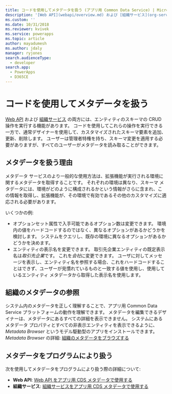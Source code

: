 ```yaml
---
title: コードを使用してメタデータを扱う (アプリ用 Common Data Service) | Microsoft Docs
description: '[Web API](webapi/overview.md) および [組織サービス](org-service/overview.md) の両方には、エンティティのスキーマの CRUD 操作を実行する機能があります。'
ms.custom: ''
ms.date: 10/31/2018
ms.reviewer: kvivek
ms.service: powerapps
ms.topic: article
author: mayadumesh
ms.author: jdaly
manager: ryjones
search.audienceType:
  - developer
search.app:
  - PowerApps
  - D365CE
---
```


# <a name="work-with-metadata-using-code"></a>コードを使用してメタデータを扱う

[Web API](webapi/overview.md) および [組織サービス](org-service/overview.md) の両方には、エンティティのスキーマの CRUD 操作を実行する機能があります。 コードを使用してこれらの操作を実行できる一方で、通常デザイナーを使用して、カスタマイズされたスキーマ要素を追加、更新、削除します。 ユーザーは管理者特権を持ち、スキーマ変更を適用する必要がありますが、すべてのユーザーがメタデータを読み取ることができます。

## <a name="why-work-with-metadata"></a>メタデータを扱う理由

メタデータ サービスのより一般的な使用方法は、拡張機能が実行される環境に関するメタデータを取得することです。 それぞれの環境は異なり、スキーマ メタデータには、環境がどのように構成されるかという情報がさらに含まれ、この情報を取得し、拡張機能が、その環境で有効であるその他のカスタマイズに適応される必要があります。

いくつかの例:
- オプションセット属性で入手可能であるオプション数は変更できます。 環境内の値をハードコードするのではなく、異なるオプションがあるかどうかを検討します。 システムをクエリし、既存の環境に異なるオプションがあるかどうかを決めます。
- エンティティの表示名を変更できます。 取引先企業エンティティの既定表示名は*取引先企業*です。 これを*会社*に変更できます。 ユーザに対してメッセージを表示し、エンティティ名を参照する場合、これをハードコードすることはできず、ユーザーが見慣れているものと一致する値を使用し、使用しているエンティティ メタデータから取得した表示名を使用します。

## <a name="browse-the-metadata-for-your-organization"></a>組織のメタデータの参照

システム内のメタデータを正しく理解することで、アプリ用 Common Data Service プラットフォームの動作を理解できます。 メタデータを編集できるデザイナーは、メタデータにあるすべての詳細を表示できません。 システムにあるメタデータ プロパティとすべての非表示エンティティを表示できるように、*Metadata Browser* というモデル駆動型のアプリをインストールできます。 *Metadata Browser* の詳細: [組織のメタデータをブラウズする](browse-your-metadata.md)

## <a name="programmatically-work-with-metadata"></a>メタデータをプログラムにより扱う

次を使用してメタデータをプログラムにより扱う際の詳細について:
- **Web API**: [Web API をアプリ用 CDS メタデータで使用する](webapi/use-web-api-metadata.md)
- **組織サービス**: [組織サービスをアプリ用 CDS メタデータで使用する](org-service/work-with-metadata.md)